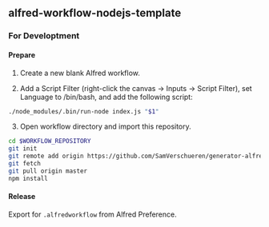 ## alfred-workflow-nodejs-template

### For Developtment

#### Prepare

1. Create a new blank Alfred workflow.

2. Add a Script Filter (right-click the canvas → Inputs → Script Filter), set Language to /bin/bash, and add the following script:

```sh
./node_modules/.bin/run-node index.js "$1"
```

3. Open workflow directory and import this repository.

```sh
cd $WORKFLOW_REPOSITORY
git init
git remote add origin https://github.com/SamVerschueren/generator-alfred
git fetch
git pull origin master
npm install
```

#### Release

Export for `.alfredworkflow` from Alfred Preference.
